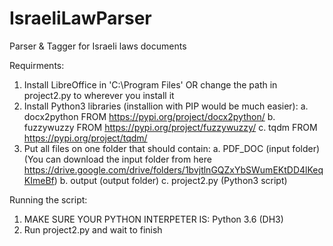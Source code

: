 # IsraeliLawParser
Parser &amp; Tagger for Israeli laws documents

Requirments: 
  1. Install LibreOffice in 'C:\Program Files\' OR change the path in project2.py to wherever you install it
  2. Install Python3 libraries (installion with PIP would be much easier):
    a. docx2python FROM https://pypi.org/project/docx2python/
    b. fuzzywuzzy FROM https://pypi.org/project/fuzzywuzzy/
    c. tqdm FROM https://pypi.org/project/tqdm/
  3. Put all files on one folder that should contain:
    a. PDF_DOC (input folder) (You can download the input folder from here https://drive.google.com/drive/folders/1bvjtlnGQZxYbSWumEKtDD4lKeqKImeBf)
    b. output (output folder)
    c. project2.py (Python3 script)

Running the script:
  1. MAKE SURE YOUR PYTHON INTERPETER IS: Python 3.6 (DH3)
  2. Run project2.py and wait to finish
